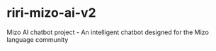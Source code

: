 # riri-mizo-ai-v2
Mizo AI chatbot project - An intelligent chatbot designed for the Mizo language community
